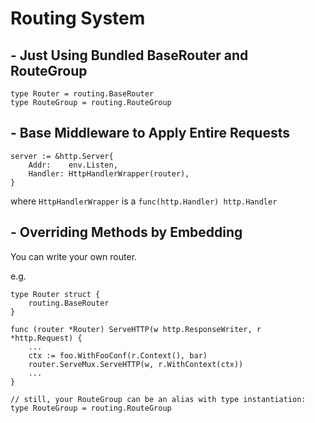 # Routing System

## - Just Using Bundled BaseRouter and RouteGroup

```
type Router = routing.BaseRouter
type RouteGroup = routing.RouteGroup
```

## - Base Middleware to Apply Entire Requests
```
server := &http.Server{
    Addr:    env.Listen,
    Handler: HttpHandlerWrapper(router),
}
```
where `HttpHandlerWrapper` is a `func(http.Handler) http.Handler`

## - Overriding Methods by Embedding
You can write your own router.

e.g.
```
type Router struct {
	routing.BaseRouter
}

func (router *Router) ServeHTTP(w http.ResponseWriter, r *http.Request) {
    ...
    ctx := foo.WithFooConf(r.Context(), bar)
    router.ServeMux.ServeHTTP(w, r.WithContext(ctx))
    ...
}

// still, your RouteGroup can be an alias with type instantiation:
type RouteGroup = routing.RouteGroup
```
